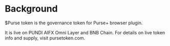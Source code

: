 # Background

$Purse token is the governance token for Purse+ browser plugin.

It is live on PUNDI AIFX Omni Layer and BNB Chain. For details on live token info and supply, visit pursetoken.com.
